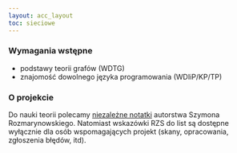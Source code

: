 ```yaml
---
layout: acc_layout
toc: sieciowe
---
```


### Wymagania wstępne
* podstawy teorii grafów (WDTG)
* znajomość dowolnego języka programowania (WDIiP/KP/TP)

### O projekcie
Do nauki teorii polecamy [niezależne notatki](https://goo.gl/pj49du) autorstwa Szymona Rozmarynowskiego. Natomiast wskazówki RZS do list są dostępne wyłącznie dla osób wspomagających projekt (skany, opracowania, zgłoszenia błędów, itd).
